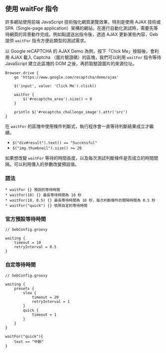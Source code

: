 ## 使用 waitFor 指令

許多網站使用前端 JavaScript 技術強化網頁瀏覽效果，特別是使用 AJAX 技術或 SPA（Single-page application）架構的網站，在進行自動化測試時，需要先等待網頁的背景動作完成。例如點選送出指令後，透過 AJAX 更新某些內容，Geb 提供 `waitFor` 指令方便此類型的測試需求。

以 Google reCAPTCHA 的 AJAX Demo 為例，按下「Click Me」按鈕後，會利用 AJAX 載入 Captcha （圖片驗證碼）的區塊，我們可以利用 `waitFor` 指令等待 JavaScript 建立此區塊的 DOM 之後，再抓取驗證圖片的來源位址。

```
Browser.drive {
    go 'https://www.google.com/recaptcha/demo/ajax'

    $('input', value: 'Click Me').click()

    waitFor {
        $('#recaptcha_area').size() > 0
    }

    println $('#recaptcha_challenge_image').attr('src')
}
```

在 `waitFor` 的區塊中使用條件判斷式，執行程序會一直等待判斷結果成立才繼續。

* `$("div#result").text() == "Successful"`
* `$("img.thumbnail").size() >= 20`

如果想改變 `waitFor` 等待的時間長度，以及每次測試判斷條件是否成立的時間間隔，可以利用傳入的參數改變預設值。

### 語法
```
* waitFor {} 預設的等待時間
* waitFor(10) {} 最長等待時間為 10 秒
* waitFor(10, 0.5) {} 最長等待時間為 10 秒，每次判斷條件的間隔時間為 0.5 秒
* waitFor("quick") {} 依照自定的等待時間
```

### 官方預設等待時間

```
// GebConfig.groovy

waiting {
    timeout = 10
    retryInterval = 0.5
}
```
### 自定等待時間
```
// GebConfig.groovy

waiting {
    presets {
        slow {
            timeout = 20
            retryInterval = 1
        }
        quick {
            timeout = 1
        }
    }
}
```

```
waitFor("quick"){
	text == "中斷"
}
```
